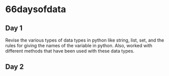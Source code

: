 # 66daysofdata

## Day 1
Revise the various types of data types in python like string, list, set, and the rules for giving the names of the variable in python. Also, worked with different methods that have been used with these data types.

## Day 2
